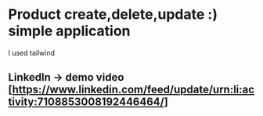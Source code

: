 # Product create,delete,update :) simple application

I used tailwind

## Linkedln -> demo video  [https://www.linkedin.com/feed/update/urn:li:activity:7108853008192446464/]
